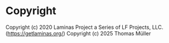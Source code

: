 # Copyright
Copyright (c) 2020 Laminas Project a Series of LF Projects, LLC. (<https://getlaminas.org/>)
Copyright (c) 2025 Thomas Müller
